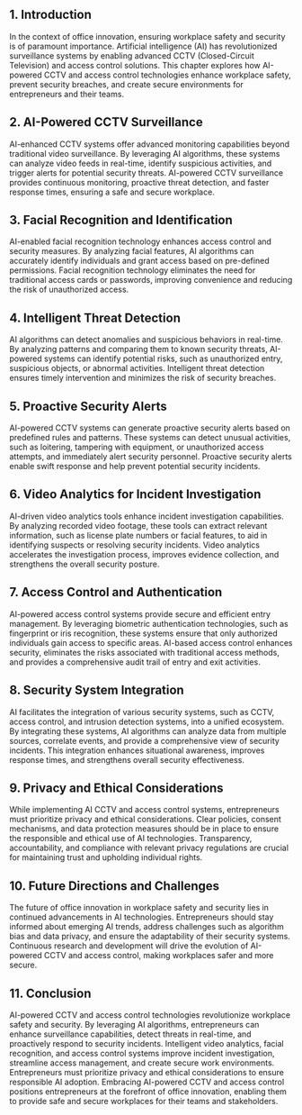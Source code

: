 
## 1\. Introduction

In the context of office innovation, ensuring workplace safety and security is of paramount importance. Artificial intelligence (AI) has revolutionized surveillance systems by enabling advanced CCTV (Closed-Circuit Television) and access control solutions. This chapter explores how AI-powered CCTV and access control technologies enhance workplace safety, prevent security breaches, and create secure environments for entrepreneurs and their teams.

## 2\. AI-Powered CCTV Surveillance

AI-enhanced CCTV systems offer advanced monitoring capabilities beyond traditional video surveillance. By leveraging AI algorithms, these systems can analyze video feeds in real-time, identify suspicious activities, and trigger alerts for potential security threats. AI-powered CCTV surveillance provides continuous monitoring, proactive threat detection, and faster response times, ensuring a safe and secure workplace.

## 3\. Facial Recognition and Identification

AI-enabled facial recognition technology enhances access control and security measures. By analyzing facial features, AI algorithms can accurately identify individuals and grant access based on pre-defined permissions. Facial recognition technology eliminates the need for traditional access cards or passwords, improving convenience and reducing the risk of unauthorized access.

## 4\. Intelligent Threat Detection

AI algorithms can detect anomalies and suspicious behaviors in real-time. By analyzing patterns and comparing them to known security threats, AI-powered systems can identify potential risks, such as unauthorized entry, suspicious objects, or abnormal activities. Intelligent threat detection ensures timely intervention and minimizes the risk of security breaches.

## 5\. Proactive Security Alerts

AI-powered CCTV systems can generate proactive security alerts based on predefined rules and patterns. These systems can detect unusual activities, such as loitering, tampering with equipment, or unauthorized access attempts, and immediately alert security personnel. Proactive security alerts enable swift response and help prevent potential security incidents.

## 6\. Video Analytics for Incident Investigation

AI-driven video analytics tools enhance incident investigation capabilities. By analyzing recorded video footage, these tools can extract relevant information, such as license plate numbers or facial features, to aid in identifying suspects or resolving security incidents. Video analytics accelerates the investigation process, improves evidence collection, and strengthens the overall security posture.

## 7\. Access Control and Authentication

AI-powered access control systems provide secure and efficient entry management. By leveraging biometric authentication technologies, such as fingerprint or iris recognition, these systems ensure that only authorized individuals gain access to specific areas. AI-based access control enhances security, eliminates the risks associated with traditional access methods, and provides a comprehensive audit trail of entry and exit activities.

## 8\. Security System Integration

AI facilitates the integration of various security systems, such as CCTV, access control, and intrusion detection systems, into a unified ecosystem. By integrating these systems, AI algorithms can analyze data from multiple sources, correlate events, and provide a comprehensive view of security incidents. This integration enhances situational awareness, improves response times, and strengthens overall security effectiveness.

## 9\. Privacy and Ethical Considerations

While implementing AI CCTV and access control systems, entrepreneurs must prioritize privacy and ethical considerations. Clear policies, consent mechanisms, and data protection measures should be in place to ensure the responsible and ethical use of AI technologies. Transparency, accountability, and compliance with relevant privacy regulations are crucial for maintaining trust and upholding individual rights.

## 10\. Future Directions and Challenges

The future of office innovation in workplace safety and security lies in continued advancements in AI technologies. Entrepreneurs should stay informed about emerging AI trends, address challenges such as algorithm bias and data privacy, and ensure the adaptability of their security systems. Continuous research and development will drive the evolution of AI-powered CCTV and access control, making workplaces safer and more secure.

## 11\. Conclusion

AI-powered CCTV and access control technologies revolutionize workplace safety and security. By leveraging AI algorithms, entrepreneurs can enhance surveillance capabilities, detect threats in real-time, and proactively respond to security incidents. Intelligent video analytics, facial recognition, and access control systems improve incident investigation, streamline access management, and create secure work environments. Entrepreneurs must prioritize privacy and ethical considerations to ensure responsible AI adoption. Embracing AI-powered CCTV and access control positions entrepreneurs at the forefront of office innovation, enabling them to provide safe and secure workplaces for their teams and stakeholders.
